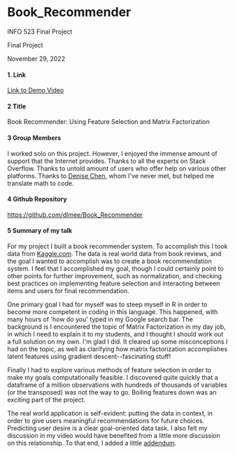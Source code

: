 # Book_Recommender
INFO 523 Final Project

Final Project

November 29, 2022

#### 1. Link

[Link to Demo Video](https://youtu.be/4EQkGFV8qso)

#### 2 Title

Book Recommender: Using Feature Selection and Matrix Factorization

#### 3 Group Members

I worked solo on this project. However, I enjoyed the immense amount of support that the Internet provides. Thanks to all the experts on Stack Overflow. Thanks to untold amount of users who offer help on various other platforms.  Thanks to [Denise Chen](https://towardsdatascience.com/recommendation-system-matrix-factorization-d61978660b4b), whom I've never met, but helped me translate math to code.

#### 4 Github Repository

https://github.com/dlmee/Book_Recommender

#### 5 Summary of my talk

For my project I built a book recommender system. To accomplish this I took data from [Kaggle.com](https://www.kaggle.com/datasets/arashnic/book-recommendation-dataset?select=Users.csv). The data is real world data from book reviews, and the goal I wanted to accomplish was to create a book recommendation system. I feel that I accomplished my goal, though I could certainly point to other points for further improvement, such as normalization, and checking best practices on implementing feature selection and interacting between items and users for final recommendation. 

One primary goal I had for myself was to steep myself in R in order to become more competent in coding in this language. This happened, with many hours of 'how do you' typed in my Google search bar. The background is I encountered the topic of Matrix Factorization in my day job, in which I need to explain it to my students, and I thought I should work out a full solution on my own. I'm glad I did. It cleared up some misconceptions I had on the topic, as well as clarifying how matrix factorization accomplishes latent features using gradient descent--fascinating stuff!

Finally I had to explore various methods of feature selection in order to make my goals computationally feasible. I discovered quite quickly that a dataframe of a million observations with hundreds of thousands of variables (or the transposed) was not the way to go. Boiling features down was an exciting part of the project. 

The real world application is self-evident: putting the data in context, in order to give users meaningful recommendations for future choices. Predicting user desire is a clear goal-oriented data task. I also felt my discussion in my video would have benefited from a little more discussion on this relationship. To that end, I added a little [addendum](https://youtu.be/C4sjDvglRio). 
